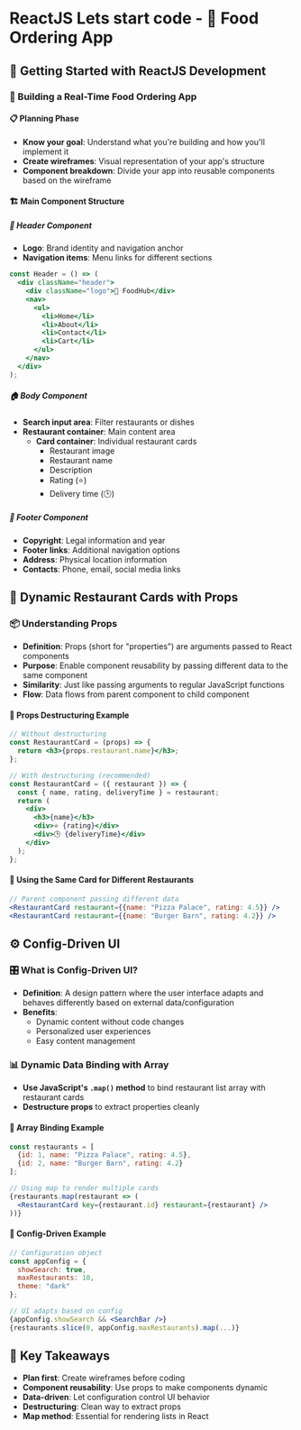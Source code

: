 # ReactJS Lets start code - 🍕 Food Ordering App 

## 🚀 Getting Started with ReactJS Development

### 📱 Building a Real-Time Food Ordering App

#### 📋 Planning Phase
- **Know your goal**: Understand what you're building and how you'll implement it
- **Create wireframes**: Visual representation of your app's structure
- **Component breakdown**: Divide your app into reusable components based on the wireframe

#### 🏗️ Main Component Structure

##### 🎯 Header Component
- **Logo**: Brand identity and navigation anchor
- **Navigation items**: Menu links for different sections

```jsx
const Header = () => (
  <div className="header">
    <div className="logo">🍕 FoodHub</div>
    <nav>
      <ul>
        <li>Home</li>
        <li>About</li>
        <li>Contact</li>
        <li>Cart</li>
      </ul>
    </nav>
  </div>
);
```

##### 🏠 Body Component
- **Search input area**: Filter restaurants or dishes
- **Restaurant container**: Main content area
  - **Card container**: Individual restaurant cards
    - Restaurant image
    - Restaurant name
    - Description
    - Rating (⭐)
    - Delivery time (🕒)

##### 🦶 Footer Component
- **Copyright**: Legal information and year
- **Footer links**: Additional navigation options
- **Address**: Physical location information
- **Contacts**: Phone, email, social media links

## 🔄 Dynamic Restaurant Cards with Props

### 📦 Understanding Props
- **Definition**: Props (short for "properties") are arguments passed to React components
- **Purpose**: Enable component reusability by passing different data to the same component
- **Similarity**: Just like passing arguments to regular JavaScript functions
- **Flow**: Data flows from parent component to child component

#### 🎯 Props Destructuring Example
```jsx
// Without destructuring
const RestaurantCard = (props) => {
  return <h3>{props.restaurant.name}</h3>;
};

// With destructuring (recommended)
const RestaurantCard = ({ restaurant }) => {
  const { name, rating, deliveryTime } = restaurant;
  return (
    <div>
      <h3>{name}</h3>
      <div>⭐ {rating}</div>
      <div>🕒 {deliveryTime}</div>
    </div>
  );
};
```

#### 🔄 Using the Same Card for Different Restaurants
```jsx
// Parent component passing different data
<RestaurantCard restaurant={{name: "Pizza Palace", rating: 4.5}} />
<RestaurantCard restaurant={{name: "Burger Barn", rating: 4.2}} />
```

## ⚙️ Config-Driven UI

### 🎛️ What is Config-Driven UI?
- **Definition**: A design pattern where the user interface adapts and behaves differently based on external data/configuration
- **Benefits**: 
  - Dynamic content without code changes
  - Personalized user experiences
  - Easy content management

### 📊 Dynamic Data Binding with Array
- **Use JavaScript's `.map()` method** to bind restaurant list array with restaurant cards
- **Destructure props** to extract properties cleanly

#### 🔄 Array Binding Example
```jsx
const restaurants = [
  {id: 1, name: "Pizza Palace", rating: 4.5},
  {id: 2, name: "Burger Barn", rating: 4.2}
];

// Using map to render multiple cards
{restaurants.map(restaurant => (
  <RestaurantCard key={restaurant.id} restaurant={restaurant} />
))}
```

#### 🎯 Config-Driven Example
```jsx
// Configuration object
const appConfig = {
  showSearch: true,
  maxRestaurants: 10,
  theme: "dark"
};

// UI adapts based on config
{appConfig.showSearch && <SearchBar />}
{restaurants.slice(0, appConfig.maxRestaurants).map(...)}
```

## 🎯 Key Takeaways
- **Plan first**: Create wireframes before coding
- **Component reusability**: Use props to make components dynamic
- **Data-driven**: Let configuration control UI behavior
- **Destructuring**: Clean way to extract props
- **Map method**: Essential for rendering lists in React